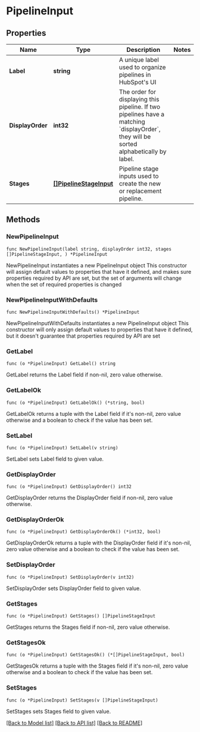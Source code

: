 # PipelineInput

## Properties

Name | Type | Description | Notes
------------ | ------------- | ------------- | -------------
**Label** | **string** | A unique label used to organize pipelines in HubSpot&#39;s UI | 
**DisplayOrder** | **int32** | The order for displaying this pipeline. If two pipelines have a matching &#x60;displayOrder&#x60;, they will be sorted alphabetically by label. | 
**Stages** | [**[]PipelineStageInput**](PipelineStageInput.md) | Pipeline stage inputs used to create the new or replacement pipeline. | 

## Methods

### NewPipelineInput

`func NewPipelineInput(label string, displayOrder int32, stages []PipelineStageInput, ) *PipelineInput`

NewPipelineInput instantiates a new PipelineInput object
This constructor will assign default values to properties that have it defined,
and makes sure properties required by API are set, but the set of arguments
will change when the set of required properties is changed

### NewPipelineInputWithDefaults

`func NewPipelineInputWithDefaults() *PipelineInput`

NewPipelineInputWithDefaults instantiates a new PipelineInput object
This constructor will only assign default values to properties that have it defined,
but it doesn't guarantee that properties required by API are set

### GetLabel

`func (o *PipelineInput) GetLabel() string`

GetLabel returns the Label field if non-nil, zero value otherwise.

### GetLabelOk

`func (o *PipelineInput) GetLabelOk() (*string, bool)`

GetLabelOk returns a tuple with the Label field if it's non-nil, zero value otherwise
and a boolean to check if the value has been set.

### SetLabel

`func (o *PipelineInput) SetLabel(v string)`

SetLabel sets Label field to given value.


### GetDisplayOrder

`func (o *PipelineInput) GetDisplayOrder() int32`

GetDisplayOrder returns the DisplayOrder field if non-nil, zero value otherwise.

### GetDisplayOrderOk

`func (o *PipelineInput) GetDisplayOrderOk() (*int32, bool)`

GetDisplayOrderOk returns a tuple with the DisplayOrder field if it's non-nil, zero value otherwise
and a boolean to check if the value has been set.

### SetDisplayOrder

`func (o *PipelineInput) SetDisplayOrder(v int32)`

SetDisplayOrder sets DisplayOrder field to given value.


### GetStages

`func (o *PipelineInput) GetStages() []PipelineStageInput`

GetStages returns the Stages field if non-nil, zero value otherwise.

### GetStagesOk

`func (o *PipelineInput) GetStagesOk() (*[]PipelineStageInput, bool)`

GetStagesOk returns a tuple with the Stages field if it's non-nil, zero value otherwise
and a boolean to check if the value has been set.

### SetStages

`func (o *PipelineInput) SetStages(v []PipelineStageInput)`

SetStages sets Stages field to given value.



[[Back to Model list]](../README.md#documentation-for-models) [[Back to API list]](../README.md#documentation-for-api-endpoints) [[Back to README]](../README.md)


